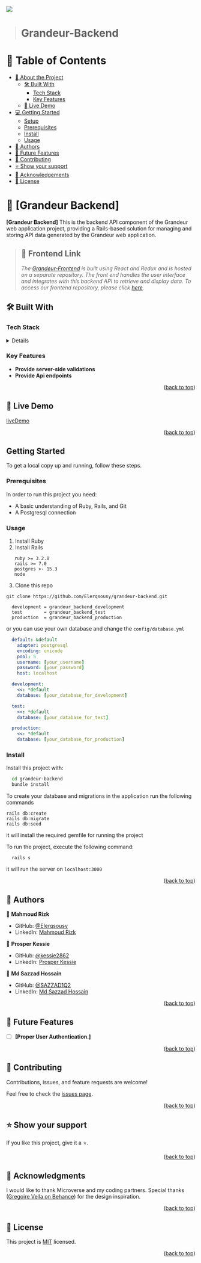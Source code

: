 ![](https://img.shields.io/badge/Microverse-blueviolet)

> # Grandeur-Backend                                                                                               

<a name="readme-top"></a>

<!-- TABLE OF CONTENTS -->

# 📗 Table of Contents

- [📖 About the Project](#about-project)
  - [🛠 Built With](#built-with)
    - [Tech Stack](#tech-stack)
    - [Key Features](#key-features)
  - [🚀 Live Demo](#live-demo)
- [💻 Getting Started](#getting-started)
  - [Setup](#setup)
  - [Prerequisites](#prerequisites)
  - [Install](#install)
  - [Usage](#usage)
- [👥 Authors](#authors)
- [🔭 Future Features](#future-features)
- [🤝 Contributing](#contributing)
- [⭐️ Show your support](#support)
- [🙏 Acknowledgements](#acknowledgements)
- [📝 License](#license)

<!-- PROJECT DESCRIPTION -->

# 📖 [Grandeur Backend] <a name="about-project"></a>

 **[Grandeur Backend]** This is the backend API component of the Grandeur web application project, providing a Rails-based solution for managing and storing API data generated by the Grandeur web application.


> ## 🔗 Frontend Link <a name="documentation"></a>
  > _The [Grandeur-Frontend](https://github.com/Elerqsousy/grandeur-frontend) is built using React and Redux and is hosted on a separate repository. The front end handles the user interface and integrates with this backend API to retrieve and display data. To access our frontend repository, please click [here](https://github.com/Elerqsousy/grandeur-frontend)._

## 🛠 Built With <a name="built-with"></a>

### Tech Stack <a name="tech-stack"></a>

<details>
  <ul>
    <li>Ruby</li>
    <li>Rails</li>
    <li>PostgreSQL</li>
  </ul>
</details>

<!-- Features -->

### Key Features <a name="key-features"></a>

- **Provide server-side validations**
- **Provide Api endpoints**

<p align="right">(<a href="#readme-top">back to top</a>)</p>

## 🚀 Live Demo <a name="live-demo"></a>
[liveDemo](https://grandeur-tx4o.onrender.com/)

<p align="right">(<a href="#readme-top">back to top</a>)</p>

## Getting Started

To get a local copy up and running, follow these steps.

### Prerequisites
In order to run this project you need:
  * A basic understanding of Ruby, Rails, and Git
  * A Postgresql connection
### Usage
1. Install Ruby
2. Install Rails

 ```
    ruby >= 3.2.0
    rails >= 7.0
    postgres >- 15.3
    node
```
  3. Clone this repo
```
git clone https://github.com/Elerqsousy/grandeur-backend.git
```
```
  development = grandeur_backend_development
  test        = grandeur_backend_test
  production  = grandeur_backend_production
```
or you can use your own database and change the ```config/database.yml```

```yml
  default: &default
    adapter: postgresql
    encoding: unicode
    pool: 5
    username: [your_username]
    password: [your_password]
    host: localhost

  development:
    <<: *default
    database: [your_database_for_development]

  test:
    <<: *default
    database: [your_database_for_test]

  production:
    <<: *default
    database: [your_database_for_production]
```
### Install

Install this project with:

```bash
  cd grandeur-backend
  bundle install
```
To create your database and migrations in the application run the following commands

``````
rails db:create
rails db:migrate
rails db:seed
``````

it will install the required gemfile for running the project

To run the project, execute the following command:

```
  rails s
```

it will run the server on ```localhost:3000```

<p align="right">(<a href="#readme-top">back to top</a>)</p>

<!-- AUTHORS -->

## 👥 Authors <a name="authors"></a>

👤 **Mahmoud Rizk**

- GitHub: [@Elerqsousy](https://github.com/Elerqsousy)
- LinkedIn: [Mahmoud Rizk](https://www.linkedin.com/in/mahmoud-rizk/)

👤 **Prosper Kessie**

- GitHub: [@kessie2862](https://github.com/kessie2862)
- LinkedIn: [Prosper Kessie](https://www.linkedin.com/in/prosperkessie/)

👤 **Md Sazzad Hossain**

- GitHub: [@SAZZAD1Q2](https://github.com/SAZZAD1Q2)
- LinkedIn: [Md Sazzad Hossain](https://www.linkedin.com/in/sazzad3y/)

<p align="right">(<a href="#readme-top">back to top</a>)</p>

<!-- FUTURE FEATURES -->

## 🔭 Future Features <a name="future-features"></a>

- [ ] **[Proper User Authentication.]**

<p align="right">(<a href="#readme-top">back to top</a>)</p>

<!-- CONTRIBUTING -->

## 🤝 Contributing <a name="contributing"></a>

Contributions, issues, and feature requests are welcome!

Feel free to check the [issues page](https://github.com/Elerqsousy/grandeur-backend/issues).

<p align="right">(<a href="#readme-top">back to top</a>)</p>

<!-- SUPPORT -->

## ⭐️ Show your support <a name="support"></a>

If you like this project, give it a ⭐.

<p align="right">(<a href="#readme-top">back to top</a>)</p>

<!-- ACKNOWLEDGEMENTS -->

## 🙏 Acknowledgments <a name="acknowledgements"></a>

I would like to thank Microverse and my coding partners. Special thanks ([Gregoire Vella on Behance](https://www.behance.net/gregoirevella)) for the design inspiration.

<p align="right">(<a href="#readme-top">back to top</a>)</p>

## 📝 License <a name="license"></a>

This project is [MIT](https://github.com/Elerqsousy/grandeur-backend/blob/feat/backend_readme/LICENSE) licensed.

<p align="right">(<a href="#readme-top">back to top</a>)</p>
